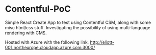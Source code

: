 # Contentful-PoC  
  
Simple React Create App to test using Contentful CSM, along with some misc html/css stuff. Investigating the possibility of using multi-language rendering with CMS.    
  
Hosted with Azure with the following link, http://eliott-001.northeurope.cloudapp.azure.com:3000/